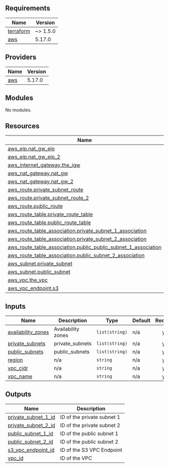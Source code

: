 ## Requirements

| Name | Version |
|------|---------|
| <a name="requirement_terraform"></a> [terraform](#requirement\_terraform) | ~> 1.5.0 |
| <a name="requirement_aws"></a> [aws](#requirement\_aws) | 5.17.0 |

## Providers

| Name | Version |
|------|---------|
| <a name="provider_aws"></a> [aws](#provider\_aws) | 5.17.0 |

## Modules

No modules.

## Resources

| Name | Type |
|------|------|
| [aws_eip.nat_gw_eip](https://registry.terraform.io/providers/hashicorp/aws/5.17.0/docs/resources/eip) | resource |
| [aws_eip.nat_gw_eip_2](https://registry.terraform.io/providers/hashicorp/aws/5.17.0/docs/resources/eip) | resource |
| [aws_internet_gateway.the_igw](https://registry.terraform.io/providers/hashicorp/aws/5.17.0/docs/resources/internet_gateway) | resource |
| [aws_nat_gateway.nat_gw](https://registry.terraform.io/providers/hashicorp/aws/5.17.0/docs/resources/nat_gateway) | resource |
| [aws_nat_gateway.nat_gw_2](https://registry.terraform.io/providers/hashicorp/aws/5.17.0/docs/resources/nat_gateway) | resource |
| [aws_route.private_subnet_route](https://registry.terraform.io/providers/hashicorp/aws/5.17.0/docs/resources/route) | resource |
| [aws_route.private_subnet_route_2](https://registry.terraform.io/providers/hashicorp/aws/5.17.0/docs/resources/route) | resource |
| [aws_route.public_route](https://registry.terraform.io/providers/hashicorp/aws/5.17.0/docs/resources/route) | resource |
| [aws_route_table.private_route_table](https://registry.terraform.io/providers/hashicorp/aws/5.17.0/docs/resources/route_table) | resource |
| [aws_route_table.public_route_table](https://registry.terraform.io/providers/hashicorp/aws/5.17.0/docs/resources/route_table) | resource |
| [aws_route_table_association.private_subnet_1_association](https://registry.terraform.io/providers/hashicorp/aws/5.17.0/docs/resources/route_table_association) | resource |
| [aws_route_table_association.private_subnet_2_association](https://registry.terraform.io/providers/hashicorp/aws/5.17.0/docs/resources/route_table_association) | resource |
| [aws_route_table_association.public_public_subnet_1_association](https://registry.terraform.io/providers/hashicorp/aws/5.17.0/docs/resources/route_table_association) | resource |
| [aws_route_table_association.public_subnet_2_association](https://registry.terraform.io/providers/hashicorp/aws/5.17.0/docs/resources/route_table_association) | resource |
| [aws_subnet.private_subnet](https://registry.terraform.io/providers/hashicorp/aws/5.17.0/docs/resources/subnet) | resource |
| [aws_subnet.public_subnet](https://registry.terraform.io/providers/hashicorp/aws/5.17.0/docs/resources/subnet) | resource |
| [aws_vpc.the_vpc](https://registry.terraform.io/providers/hashicorp/aws/5.17.0/docs/resources/vpc) | resource |
| [aws_vpc_endpoint.s3](https://registry.terraform.io/providers/hashicorp/aws/5.17.0/docs/resources/vpc_endpoint) | resource |

## Inputs

| Name | Description | Type | Default | Required |
|------|-------------|------|---------|:--------:|
| <a name="input_availability_zones"></a> [availability\_zones](#input\_availability\_zones) | Availability zones | `list(string)` | n/a | yes |
| <a name="input_private_subnets"></a> [private\_subnets](#input\_private\_subnets) | private\_subnets | `list(string)` | n/a | yes |
| <a name="input_public_subnets"></a> [public\_subnets](#input\_public\_subnets) | public\_subnets | `list(string)` | n/a | yes |
| <a name="input_region"></a> [region](#input\_region) | n/a | `string` | n/a | yes |
| <a name="input_vpc_cidr"></a> [vpc\_cidr](#input\_vpc\_cidr) | n/a | `string` | n/a | yes |
| <a name="input_vpc_name"></a> [vpc\_name](#input\_vpc\_name) | n/a | `string` | n/a | yes |

## Outputs

| Name | Description |
|------|-------------|
| <a name="output_private_subnet_1_id"></a> [private\_subnet\_1\_id](#output\_private\_subnet\_1\_id) | ID of the private subnet 1 |
| <a name="output_private_subnet_2_id"></a> [private\_subnet\_2\_id](#output\_private\_subnet\_2\_id) | ID of the private subnet 2 |
| <a name="output_public_subnet_1_id"></a> [public\_subnet\_1\_id](#output\_public\_subnet\_1\_id) | ID of the public subnet 1 |
| <a name="output_public_subnet_2_id"></a> [public\_subnet\_2\_id](#output\_public\_subnet\_2\_id) | ID of the public subnet 2 |
| <a name="output_s3_vpc_endpoint_id"></a> [s3\_vpc\_endpoint\_id](#output\_s3\_vpc\_endpoint\_id) | ID of the S3 VPC Endpoint |
| <a name="output_vpc_id"></a> [vpc\_id](#output\_vpc\_id) | ID of the VPC |
